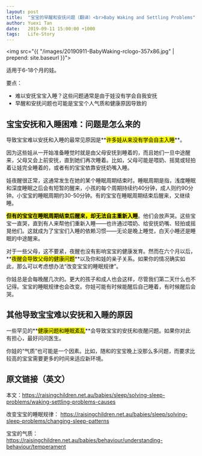 ```yaml
---
layout: post
title:  "宝宝的早醒和安抚问题（翻译）<br>Baby Waking and Settling Problems"
author: Yuexi Tan
date:   2019-09-11 15:00:00 +1000
tags:   Life-Story
---
```


<img src="{{ "/images/20190911-BabyWaking-rclogo-357x86.jpg" | prepend: site.baseurl }}">

适用于6-18个月的娃。

要点：

+ 难以安抚宝宝入睡？这些问题通常是由于娃没有学会自我安抚
+ 早醒和安抚问题也可能是宝宝个人气质和健康原因导致的

## 宝宝安抚和入睡困难：问题是怎么来的

导致宝宝难以安抚和入睡的最常见原因是**<mark>许多娃从来没有学会自主入睡</mark>**。

因为这些娃从一开始准备睡觉时就是由父母安抚到睡着的，而且她们一旦中途醒来，父母又会上前安抚，直到她们再次睡着。比如，父母可能是喂奶、摇晃或轻拍着让娃完全睡着的，或者有的宝宝依靠安抚奶嘴入睡。

娃夜醒很正常，这通常发生在她的某个睡眠周期结束时。睡眠周期是指，浅度睡眠和深度睡眠之后会有短暂的醒来，小孩的每个周期持续约40分钟，成人则约90分钟。小宝宝的睡眠周期约30-50分钟。有的宝宝在睡眠周期结束后醒来，又继续睡。

**<mark>但有的宝宝在睡眠周期结束后醒来，却无法自主重新入睡</mark>**。他们会放声哭。这些宝宝一直哭，直到有人来帮他们重新入睡——也许通过喂奶、给安抚奶嘴、轻拍或摇晃他们。这就成为了宝宝们入睡的依赖习惯——无论是晚上睡觉，白天小睡还是睡眠的中途醒来。

对于一些父母，这不要紧，夜醒也没有影响宝宝的健康发育。然而在六个月以后，**<mark>夜醒会导致父母的健康问题</mark>**以及你和娃的亲子关系。如果你的情况确实如此，那么可以考虑想办法“改变宝宝的睡眠规律”。

你娃总是会每晚醒几次的。更大的孩子和成人也会这样，尽管我们第二天什么也不记得。宝宝的睡眠规律也会改变。你娃可能有时候能醒后自己睡着，有时候醒后会哭。

## 其他导致宝宝难以安抚和入睡的原因

一些罕见的**<mark>健康问题和睡眠紊乱</mark>**会导致宝宝的安抚和夜醒问题。如果你对此有担心，最好问问医生。

你娃的“气质”也可能是一个因素。比如，随和的宝宝晚上没那么多问题，而要求比较高的宝宝需要更多的时间来适应新环境。

## 原文链接（英文）

本文：https://raisingchildren.net.au/babies/sleep/solving-sleep-problems/waking-settling-problems-causes

改变宝宝的睡眠规律：
https://raisingchildren.net.au/babies/sleep/solving-sleep-problems/changing-sleep-patterns

宝宝的气质：
https://raisingchildren.net.au/babies/behaviour/understanding-behaviour/temperament
